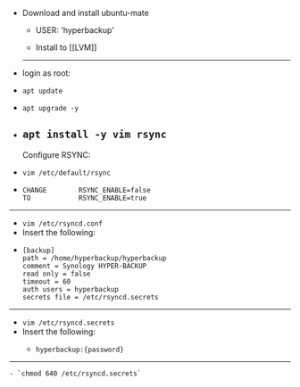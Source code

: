 - Download and install ubuntu-mate
  
  * USER: 'hyperbackup'
  
  * Install to [[LVM]]
  
  -----------------------------------------------------------------------------------------------------
- login as root:
- `apt update`
- `apt upgrade -y`
- `apt install -y vim rsync`
  -----------------------------------------------------------------------------------------------------
  Configure RSYNC:
- `vim /etc/default/rsync`
- ```
  CHANGE        RSYNC_ENABLE=false
  TO            RSYNC_ENABLE=true
  ```
- -----------------------------------------------------------------------------------------------------
- `vim /etc/rsyncd.conf`
- Insert the following:
- ```
  [backup]
  path = /home/hyperbackup/hyperbackup
  comment = Synology HYPER-BACKUP
  read only = false
  timeout = 60
  auth users = hyperbackup
  secrets file = /etc/rsyncd.secrets
  ```
- -----------------------------------------------------------------------------------------------------
- `vim /etc/rsyncd.secrets`
- Insert the following:
	- ```
	  hyperbackup:{password}
	  ```
- -----------------------------------------------------------------------------------------------------
	- `chmod 640 /etc/rsyncd.secrets`